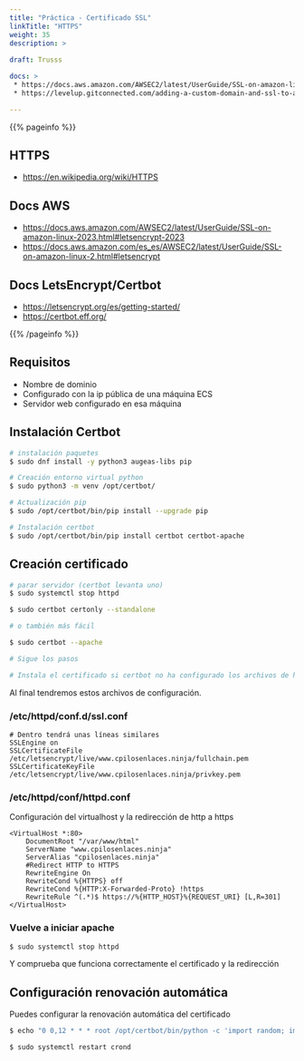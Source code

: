 ```yaml
---
title: "Práctica - Certificado SSL"
linkTitle: "HTTPS"
weight: 35
description: >
   
draft: Trusss

docs: >
 * https://docs.aws.amazon.com/AWSEC2/latest/UserGuide/SSL-on-amazon-linux-2023.html#letsencrypt-2023
 * https://levelup.gitconnected.com/adding-a-custom-domain-and-ssl-to-aws-ec2-a2eca296facd

---
```


{{% pageinfo %}}
## HTTPS
* https://en.wikipedia.org/wiki/HTTPS

## Docs AWS
* https://docs.aws.amazon.com/AWSEC2/latest/UserGuide/SSL-on-amazon-linux-2023.html#letsencrypt-2023
* https://docs.aws.amazon.com/es_es/AWSEC2/latest/UserGuide/SSL-on-amazon-linux-2.html#letsencrypt

## Docs LetsEncrypt/Certbot
* https://letsencrypt.org/es/getting-started/
* https://certbot.eff.org/

{{% /pageinfo %}}

## Requisitos
* Nombre de dominio
* Configurado con la ip pública de una máquina ECS 
* Servidor web configurado en esa máquina

## Instalación Certbot

```bash
# instalación paquetes
$ sudo dnf install -y python3 augeas-libs pip

# Creación entorno virtual python
$ sudo python3 -m venv /opt/certbot/

# Actualización pip 
$ sudo /opt/certbot/bin/pip install --upgrade pip

# Instalación certbot
$ sudo /opt/certbot/bin/pip install certbot certbot-apache
```

## Creación certificado

```bash
# parar servidor (certbot levanta uno)
$ sudo systemctl stop httpd

$ sudo certbot certonly --standalone

# o también más fácil

$ sudo certbot --apache

# Sigue los pasos

# Instala el certificado si certbot no ha configurado los archivos de httpd
```

Al final tendremos estos archivos de configuración.

###  /etc/httpd/conf.d/ssl.conf 

```apacheconf
# Dentro tendrá unas líneas similares
SSLEngine on
SSLCertificateFile /etc/letsencrypt/live/www.cpilosenlaces.ninja/fullchain.pem
SSLCertificateKeyFile  /etc/letsencrypt/live/www.cpilosenlaces.ninja/privkey.pem
```

### /etc/httpd/conf/httpd.conf 
Configuración del virtualhost y la redirección de http a https

```apacheconf
<VirtualHost *:80>
    DocumentRoot "/var/www/html"
    ServerName "www.cpilosenlaces.ninja"
    ServerAlias "cpilosenlaces.ninja"
    #Redirect HTTP to HTTPS
    RewriteEngine On 
    RewriteCond %{HTTPS} off
    RewriteCond %{HTTP:X-Forwarded-Proto} !https 
    RewriteRule ^(.*)$ https://%{HTTP_HOST}%{REQUEST_URI} [L,R=301]
</VirtualHost>
```
### Vuelve a iniciar apache

```bash
$ sudo systemctl stop httpd
```
Y comprueba que funciona correctamente el certificado y la redirección

## Configuración renovación automática
Puedes configurar la renovación automática del certificado

```bash
$ echo "0 0,12 * * * root /opt/certbot/bin/python -c 'import random; import time; time.sleep(random.random() * 3600)' && sudo certbot renew -q" | sudo tee -a /etc/crontab > /dev/null

$ sudo systemctl restart crond
```

